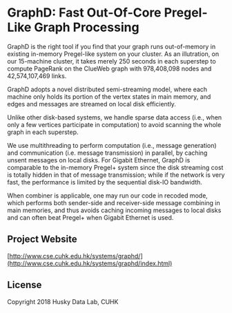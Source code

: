 # GraphD: Fast Out-Of-Core Pregel-Like Graph Processing

GraphD is the right tool if you find that your graph runs out-of-memory in existing in-memory Pregel-like system on your cluster. As an illutration, on our 15-machine cluster, it takes merely 250 seconds in each superstep to compute PageRank on the ClueWeb graph with 978,408,098 nodes and 42,574,107,469 links.

GraphD adopts a novel distributed semi-streaming model, where each machine only holds its portion of the vertex states in main memory, and edges and messages are streamed on local disk efficiently.

Unlike other disk-based systems, we handle sparse data access (i.e., when only a few vertices participate in computation) to avoid scanning the whole graph in each superstep.

We use multithreading to perform computation (i.e., message generation) and communication (i.e. message transmission) in parallel, by caching unsent messages on local disks. For Gigabit Ethernet, GraphD is comparable to the in-memory Pregel+ system since the disk streaming cost is totally hidden in that of message transmission; while if the network is very fast, the performance is limited by the sequential disk-IO bandwidth.

When combiner is applicable, one may run our code in recoded mode, which performs both sender-side and receiver-side message combining in main memories, and thus avoids caching incoming messages to local disks and can often beat Pregel+ when Gigabit Ethernet is used.

## Project Website
[http://www.cse.cuhk.edu.hk/systems/graphd/](http://www.cse.cuhk.edu.hk/systems/graphd/index.html)

## License

Copyright 2018 Husky Data Lab, CUHK
